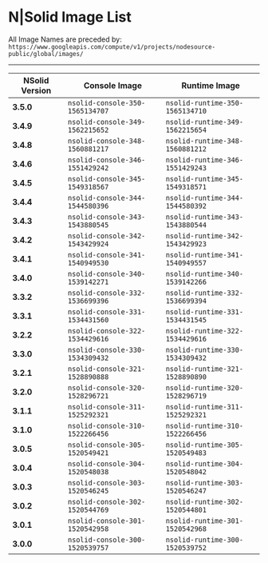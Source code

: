 # N|Solid Image List

All Image Names are preceded by: `https://www.googleapis.com/compute/v1/projects/nodesource-public/global/images/`

---

| NSolid Version |          Console Image          |         Runtime Image           |
|----------------|---------------------------------|---------------------------------|
|   **3.5.0**    | `nsolid-console-350-1565134707` | `nsolid-runtime-350-1565134710` |
|   **3.4.9**    | `nsolid-console-349-1562215652` | `nsolid-runtime-349-1562215654` |
|   **3.4.8**    | `nsolid-console-348-1560881217` | `nsolid-runtime-348-1560881212` |
|   **3.4.6**    | `nsolid-console-346-1551429242` | `nsolid-runtime-346-1551429243` |
|   **3.4.5**    | `nsolid-console-345-1549318567` | `nsolid-runtime-345-1549318571` |
|   **3.4.4**    | `nsolid-console-344-1544580396` | `nsolid-runtime-344-1544580392` |
|   **3.4.3**    | `nsolid-console-343-1543880545` | `nsolid-runtime-343-1543880544` |
|   **3.4.2**    | `nsolid-console-342-1543429924` | `nsolid-runtime-342-1543429923` |
|   **3.4.1**    | `nsolid-console-341-1540949530` | `nsolid-runtime-341-1540949557` |
|   **3.4.0**    | `nsolid-console-340-1539142271` | `nsolid-runtime-340-1539142266` |
|   **3.3.2**    | `nsolid-console-332-1536699396` | `nsolid-runtime-332-1536699394` |
|   **3.3.1**    | `nsolid-console-331-1534431560` | `nsolid-runtime-331-1534431545` |
|   **3.2.2**    | `nsolid-console-322-1534429616` | `nsolid-runtime-322-1534429616` |
|   **3.3.0**    | `nsolid-console-330-1534309432` | `nsolid-runtime-330-1534309432` |
|   **3.2.1**    | `nsolid-console-321-1528890888` | `nsolid-runtime-321-1528890890` |
|   **3.2.0**    | `nsolid-console-320-1528296721` | `nsolid-runtime-320-1528296719` |
|   **3.1.1**    | `nsolid-console-311-1525292321` | `nsolid-runtime-311-1525292321` |
|   **3.1.0**    | `nsolid-console-310-1522266456` | `nsolid-runtime-310-1522266456` |
|   **3.0.5**    | `nsolid-console-305-1520549421` | `nsolid-runtime-305-1520549483` |
|   **3.0.4**    | `nsolid-console-304-1520548038` | `nsolid-runtime-304-1520548042` |
|   **3.0.3**    | `nsolid-console-303-1520546245` | `nsolid-runtime-303-1520546247` |
|   **3.0.2**    | `nsolid-console-302-1520544769` | `nsolid-runtime-302-1520544801` |
|   **3.0.1**    | `nsolid-console-301-1520542958` | `nsolid-runtime-301-1520542968` |
|   **3.0.0**    | `nsolid-console-300-1520539757` | `nsolid-runtime-300-1520539752` |
